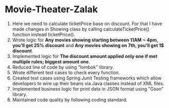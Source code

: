 # Movie-Theater-Zalak
1. Here we need to calculate ticketPrice base on discount. For that I have made changes in Showing class by calling calculateTicketPrice() function instead ticketPrice().
2. Wrote logic for **Any movies showing starting between 11AM ~ 4pm, you'll get 25% discount** and **Any movies showing on 7th, you'll get 1$ discount**.
3. Implemented logic for  **The discount amount applied only one if met multiple rules; biggest amount one**.
4. Reduced line of code by using "lombok"  library.
5. Wrote different test cases to check every function.
6. Created test cases using Spring Junit Testing frameworks which allow developers to wire up their beans via Java classes instead of XML files.
7. Implemented business logic for print data in JSON format using "Gson" library.
8. Maintained code quality by following coding standard.
